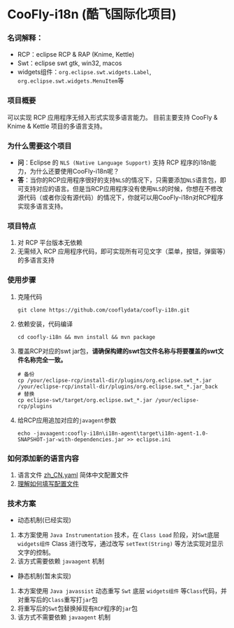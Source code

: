 ﻿# CooFly-i18n (酷飞国际化项目)

### 名词解释： 
* RCP：eclipse RCP & RAP (Knime, Kettle)
* Swt：eclipse swt gtk, win32, macos
* widgets组件：`org.eclipse.swt.widgets.Label`, `org.eclipse.swt.widgets.MenuItem`等

### 项目概要
可以实现 RCP 应用程序无倾入形式实现多语言能力。
目前主要支持 CooFly & Knime & Kettle 项目的多语言支持。

### 为什么需要这个项目
* **问**：Eclipse 的 `NLS (Native Language Support)` 支持 RCP 程序的i18n能力，为什么还要使用CooFly-i18n呢？
* **答**：当你的RCP应用程序很好的支持`NLS`的情况下，只需要添加`NLS`语言包，即可支持对应的语言。但是当RCP应用程序没有使用`NLS`的时候，你想在不修改源代码（或者你没有源代码）的情况下，你就可以用CooFly-i18n对RCP程序实现多语言支持。

### 项目特点
1. 对 RCP 平台版本无依赖
2. 无需倾入 RCP 应用程序代码，即可实现所有可见文字（菜单，按钮，弹窗等）的多语言支持

### 使用步骤
1. 克隆代码
    ```shell
    git clone https://github.com/cooflydata/coofly-i18n.git
    ```
2. 依赖安装，代码编译
    ```shell
    cd coofly-i18n && mvn install && mvn package
    ```
3. 覆盖RCP对应的swt jar包，**请确保构建的swt包文件名称与将要覆盖的swt文件名称完全一致。**
    ```shell
    # 备份
    cp /your/eclipse-rcp/install-dir/plugins/org.eclipse.swt_*.jar /your/eclipse-rcp/install-dir/plugins/org.eclipse.swt_*.jar_back
    # 替换
    cp eclipse-swt/target/org.eclipse.swt_*.jar /your/eclipse-rcp/plugins
    ```
4. 给RCP应用追加对应的`javagent`参数
    ```shell
    echo -javaagent:coofly-i18n\i18n-agent\target\i18n-agent-1.0-SNAPSHOT-jar-with-dependencies.jar >> eclipse.ini
    ```

### 如何添加新的语言内容
1. 语言文件 [zh_CN.yaml](eclipse-swt%2Fsrc%2Fmain%2Fresources%2Fzh_CN.yaml) 简体中文配置文件
2. [理解如何填写配置文件](docs%2FHowConfigLang.md)

### 技术方案
* 动态机制(已经实现)
1. 本方案使用 `Java Instrumentation` 技术，在 `Class Load` 阶段，对`Swt`底层 `widgets组件` Class 进行改写，通过改写 `setText(String)` 等方法实现对显示文字的控制。
2. 该方式需要依赖 `javaagent` 机制

* 静态机制(暂未实现)
1. 本方案使用 `Java javassist` 动态重写 `Swt` 底层 `widgets组件`
       等`Class`代码，并对重写后的`Class`重写打`jar`包
2. 将重写后的`Swt`包替换掉现有`RCP`程序的`jar`包
3. 该方式不需要依赖 `javaagent` 机制
